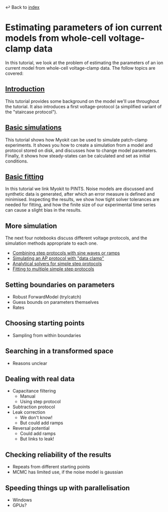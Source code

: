 ↩ Back to [index](../README.md)

# Estimating parameters of ion current models from whole-cell voltage-clamp data

In this tutorial, we look at the problem of estimating the parameters of an ion current model from whole-cell voltage-clamp data.
The follow topics are covered:

## [Introduction](introduction.ipynb)

This tutorial provides some background on the model we'll use throughout the tutorial.
It also introduces a first voltage-protocol (a simplified variant of the "staircase protocol").

## [Basic simulations](basic-simulations.ipynb)

This tutorial shows how Myokit can be used to simulate patch-clamp experiments.
It shows you how to create a simulation from a model and protocol stored on disk, and discusses how to change model parameters.
Finally, it shows how steady-states can be calculated and set as initial conditions.

## [Basic fitting](basic-fitting.ipynb)

In this tutorial we link Myokit to PINTS.
Noise models are discussed and synthetic data is generated, after which an error measure is defined and minimised.
Inspecting the results, we show how tight solver tolerances are needed for fitting, and how the finite size of our experimental time series can cause a slight bias in the results.

## More simulation

The next four notebooks discuss different voltage protocols, and the simulation methods appropriate to each one.

- [Combining step protocols with sine waves or ramps](more-simulation-1-steps-and-ramps.ipynb)
- [Simulating an AP protocol with "data clamp"](more-simulation-2-data-clamp.ipynb)
- [Analytical solvers for simple step protocols](more-simulation-3-analytic-solvers.ipynb)
- [Fitting to multiple simple step protocols](more-simulation-4-multiple-protocols.ipynb)

## Setting boundaries on parameters
- Robust ForwardModel (try/catch)
- Guess bounds on parameters themselves
- Rates
    
## Choosing starting points
- Sampling from within boundaries

## Searching in a transformed space
- Reasons unclear
  
## Dealing with real data
- Capacitance filtering
    - Manual
    - Using step protocol
- Subtraction protocol
- Leak correction
    - We don't know!
    - But could add ramps
- Reversal potential
    - Could add ramps
    - But links to leak!

## Checking reliability of the results
- Repeats from different starting points
- MCMC has limited use, if the noise model is gaussian

## Speeding things up with parallelisation
- Windows
- GPUs?
